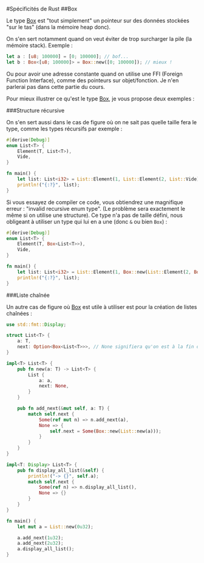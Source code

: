 #Spécificités de Rust
##Box

Le type [Box](https://doc.rust-lang.org/stable/std/boxed/struct.Box.html) est "tout simplement" un pointeur sur des données stockées "sur le tas" (dans la mémoire heap donc).

On s'en sert notamment quand on veut éviter de trop surcharger la pile (la mémoire stack). Exemple :

```Rust
let a : [u8; 100000] = [0; 100000]; // bof...
let b : Box<[u8; 100000]> = Box::new([0; 100000]); // mieux !
```

Ou pour avoir une adresse constante quand on utilise une FFI (Foreign Function Interface), comme des pointeurs sur objet/fonction. Je n'en parlerai pas dans cette partie du cours.

Pour mieux illustrer ce qu'est le type [Box](https://doc.rust-lang.org/stable/std/boxed/struct.Box.html), je vous propose deux exemples :

###Structure récursive

On s'en sert aussi dans le cas de figure où on ne sait pas quelle taille fera le type, comme les types récursifs par exemple :

```Rust
#[derive(Debug)]
enum List<T> {
    Element(T, List<T>),
    Vide,
}

fn main() {
    let list: List<i32> = List::Element(1, List::Element(2, List::Vide));
    println!("{:?}", list);
}
```

Si vous essayez de compiler ce code, vous obtiendrez une magnifique erreur : "invalid recursive enum type". (Le problème sera exactement le même si on utilise une structure). Ce type n'a pas de taille défini, nous obligeant à utiliser un type qui lui en a une (donc `&` ou bien `Box`) :

```Rust
#[derive(Debug)]
enum List<T> {
    Element(T, Box<List<T>>),
    Vide,
}

fn main() {
    let list: List<i32> = List::Element(1, Box::new(List::Element(2, Box::new(List::Vide))));
    println!("{:?}", list);
}
```

###Liste chaînée

Un autre cas de figure où [Box](https://doc.rust-lang.org/stable/std/boxed/struct.Box.html) est utile à utiliser est pour la création de listes chaînées :

```Rust
use std::fmt::Display;

struct List<T> {
    a: T,
    next: Option<Box<List<T>>>, // None signifiera qu'on est à la fin de la chaîne
}

impl<T> List<T> {
    pub fn new(a: T) -> List<T> {
        List {
            a: a,
            next: None,
        }
    }

    pub fn add_next(&mut self, a: T) {
        match self.next {
            Some(ref mut n) => n.add_next(a),
            None => {
                self.next = Some(Box::new(List::new(a)));
            }
        }
    }
}

impl<T: Display> List<T> {
    pub fn display_all_list(&self) {
        println!("-> {}", self.a);
        match self.next {
            Some(ref n) => n.display_all_list(),
            None => {}
        }
    }
}

fn main() {
    let mut a = List::new(0u32);

    a.add_next(1u32);
    a.add_next(2u32);
    a.display_all_list();
}
```
